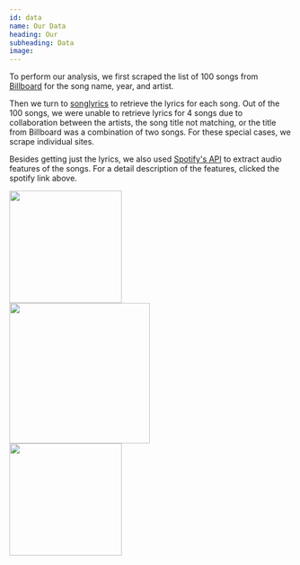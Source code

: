 ```yaml
---
id: data
name: Our Data
heading: Our 
subheading: Data
image: 
---
```


To perform our analysis, we first scraped the list of 100 songs from [Billboard](http://www.billboard.com/articles/list/2155531/the-hot-100-all-time-top-songs) for the song name, year, and artist. 

Then we turn to [songlyrics](http://www.songlyrics.com/) to retrieve the lyrics for each song. Out of the 100 songs, we were unable to retrieve lyrics for 4 songs due to collaboration between the artists, the song title not matching, or the title from Billboard was a combination of two songs. For these special cases, we scrape individual sites. 

Besides getting just the lyrics, we also used [Spotify's API](https://developer.spotify.com/web-api/get-audio-features/) to extract audio features of the songs. For a detail description of the features, clicked the spotify link above. 


<div class="images">
    <div class="imgContainer">
        <img src="https://upload.wikimedia.org/wikipedia/commons/2/2b/Billboard_Hot_100_logo.jpg" height="200" width="200"/>
    </div>
    <div class="imgContainer">
        <img src="http://vorm7.weebly.com/uploads/1/6/4/5/16458916/5896387_orig.png" height="250" width="250"/>
    </div>
    <div class="imgContainer">
        <img src="http://az616578.vo.msecnd.net/files/2016/06/14/636015184339992485-1040107779_spotify.jpg" height="200" width="200"/>
    </div>
</div>
